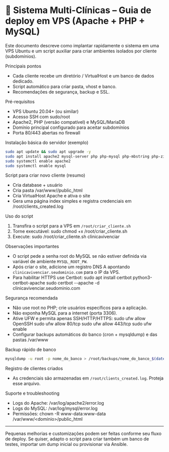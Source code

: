 # 🏥 Sistema Multi-Clínicas – Guia de deploy em VPS (Apache + PHP + MySQL)

Este documento descreve como implantar rapidamente o sistema em uma VPS Ubuntu e um script auxiliar para criar ambientes isolados por cliente (subdomínios).

Principais pontos
- Cada cliente recebe um diretório / VirtualHost e um banco de dados dedicado.
- Script automático para criar pasta, vhost e banco.
- Recomendações de segurança, backup e SSL.

Pré-requisitos
- VPS Ubuntu 20.04+ (ou similar)
- Acesso SSH com sudo/root
- Apache2, PHP (versão compatível) e MySQL/MariaDB
- Domínio principal configurado para aceitar subdomínios
- Porta 80/443 abertas no firewall

Instalação básica do servidor (exemplo)
```bash
sudo apt update && sudo apt upgrade -y
sudo apt install apache2 mysql-server php php-mysql php-mbstring php-zip php-gd php-json php-curl -y
sudo systemctl enable apache2
sudo systemctl enable mysql
```

Script para criar novo cliente (resumo)
- Cria database + usuário
- Cria pasta /var/www/<cliente>/public_html
- Cria VirtualHost Apache e ativa o site
- Gera uma página index simples e registra credenciais em /root/clients_created.log

Uso do script
1. Transfira o script para a VPS em `/root/criar_cliente.sh`
2. Torne executável:
   sudo chmod +x /root/criar_cliente.sh
3. Execute:
   sudo /root/criar_cliente.sh clinicavivenciar

Observações importantes
- O script pede a senha root do MySQL se não estiver definida via variável de ambiente `MYSQL_ROOT_PW`.
- Após criar o site, adicione um registro DNS A apontando `clinicavivenciar.seudominio.com` para o IP da VPS.
- Para habilitar HTTPS use Certbot:
  sudo apt install certbot python3-certbot-apache
  sudo certbot --apache -d clinicavivenciar.seudominio.com

Segurança recomendada
- Não use root no PHP; crie usuários específicos para a aplicação.
- Não exponha MySQL para a internet (porta 3306).
- Ative UFW e permita apenas SSH/HTTP/HTTPS:
  sudo ufw allow OpenSSH
  sudo ufw allow 80/tcp
  sudo ufw allow 443/tcp
  sudo ufw enable
- Configurar backups automáticos do banco (cron + mysqldump) e das pastas /var/www

Backup rápido de banco
```bash
mysqldump -u root -p nome_do_banco > /root/backups/nome_do_banco_$(date +%F).sql
```

Registro de clientes criados
- As credenciais são armazenadas em `/root/clients_created.log`. Proteja esse arquivo.

Suporte e troubleshooting
- Logs do Apache: /var/log/apache2/error.log
- Logs do MySQL: /var/log/mysql/error.log
- Permissões: chown -R www-data:www-data /var/www/<domínio>/public_html

---
Pequenas melhorias e customizações podem ser feitas conforme seu fluxo de deploy. Se quiser, adapto o script para criar também um banco de testes, importar um dump inicial ou provisionar via Ansible.


